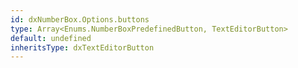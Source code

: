 ```yaml
---
id: dxNumberBox.Options.buttons
type: Array<Enums.NumberBoxPredefinedButton, TextEditorButton>
default: undefined
inheritsType: dxTextEditorButton
---
```

